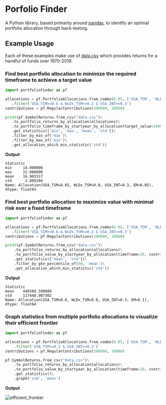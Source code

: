 # Porfolio Finder

A Python library, based primarily around [pandas](https://pandas.pydata.org/docs/index.html), 
to identify an optimal portfolio allocation through back-testing.

## Example Usage

Each of these examples make use of [data.csv](/data.csv) which provides returns for a 
handful of funds over 1970-2019.

### Find best portfolio allocation to minimize the required timeframe to achieve a target value
```python
import portfoliofinder as pf

allocations = pf.PortfolioAllocations.from_combo(0.05, ['USA_TSM', 'WLDx_TSM', 'USA_INT', 'EM'])\
   .filter('USA_TSM>=0.6 & WLDx_TSM<=0.2 & USA_INT>=0.3')
contributions = pf.RegularContributions(100000, 10000)

print(pf.SymbolReturns.from_csv("data.csv")\
   .to_portfolio_returns_by_allocation(allocations)\
   .to_portfolio_timeframe_by_startyear_by_allocation(target_value=1000000, contributions=contributions)\
   .get_statistics(['min', 'max', 'mean', 'std'])\
   .filter_by_min_of('max')\
   .filter_by_max_of('min')\
   .get_allocation_which_min_statistic('std'))
```

**Output**
```text
Statistic
min     14.000000
max     22.000000
mean    16.965517
std      2.809204
Name: Allocation(USA_TSM=0.65, WLDx_TSM=0.0, USA_INT=0.3, EM=0.05), dtype: float64
```

### Find best portfolio allocation to maximize value with minimal risk over a fixed timeframe
```python
import portfoliofinder as pf

allocations = pf.PortfolioAllocations.from_combo(0.05, ['USA_TSM', 'WLDx_TSM', 'USA_INT', 'EM'])\
   .filter('USA_TSM>=0.6 & WLDx_TSM<=0.2 & USA_INT>=0.3')
contributions = pf.RegularContributions(100000, 10000)

print(pf.SymbolReturns.from_csv("data.csv")\
    .to_portfolio_returns_by_allocation(allocations)\
    .to_portfolio_value_by_startyear_by_allocation(timeframe=10, contributions=contributions)\
    .get_statistics(['mean', 'std'])\
    .filter_by_gte_percentile_of(90, 'mean')\
    .get_allocation_which_min_statistic('std'))
```

**Output**
```text
Statistic
mean    446560.590088
std     117448.007302
Name: Allocation(USA_TSM=0.6, WLDx_TSM=0.0, USA_INT=0.3, EM=0.1), dtype: float64
```

### Graph statistics from multiple portfolio allocations to visualize their efficient frontier

```python
import portfoliofinder as pf

allocations = pf.PortfolioAllocations.from_combo(0.05, ['USA_TSM', 'WLDx_TSM', 'USA_INT', 'EM'])\
    .filter('USA_TSM>=0.2 & USA_INT>=0.2')
contributions = pf.RegularContributions(100000, 10000)

pf.SymbolReturns.from_csv("data.csv")\
    .to_portfolio_returns_by_allocation(allocations)\
    .to_portfolio_value_by_startyear_by_allocation(timeframe=10, contributions=contributions)\
    .get_statistics()\
    .graph('std', 'mean')
```

**Output**

![efficient_frontier](https://user-images.githubusercontent.com/23619800/84746213-a4484e00-af83-11ea-9ee6-da2d6330a4b9.png)

